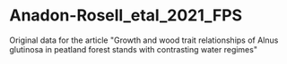 # Anadon-Rosell_etal_2021_FPS
Original data for the article "Growth and wood trait relationships of Alnus glutinosa in peatland forest stands with contrasting water regimes"
